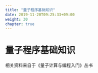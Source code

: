 ```yaml
---
title: "量子程序基础知识"
date: 2019-11-20T09:25:33+09:00
weight: 30
chapter: true
---
```


# 量子程序基础知识

相关资料来自于《量子计算与编程入门》丛书
